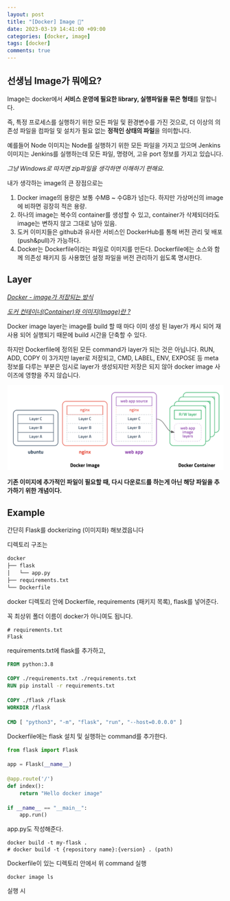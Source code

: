 ```yaml
---
layout: post
title: "[Docker] Image 🐋"
date: 2023-03-19 14:41:00 +09:00
categories: [docker, image]
tags: [docker]
comments: true
---
```


## 선생님 Image가 뭐에요?
Image는 docker에서 **서비스 운영에 필요한 library, 실행파일을 묶은 형태**를 말합니다.

즉, 특정 프로세스를 실행하기 위한 모든 파일 및 환경변수를 가진 것으로, 더 이상의 의존성 파일을 컴파일 및 설치가 필요 없는 **정적인 상태의 파일**을 의미합니다.


예를들어 Node 이미지는 Node를 실행하기 위한 모든 파일을 가지고 있으며 Jenkins 이미지는 Jenkins를 실행하는데 모든 파일, 명령어, 고유 port 정보를 가지고 있습니다.

_그냥 Windows로 따지면 zip파일을 생각하면 이해하기 편해요._

내가 생각하는 image의 큰 장점으로는

1. Docker image의 용량은 보통 수MB ~ 수GB가 넘는다. 하지만 가상머신의 image에 비하면 굉장히 적은 용량.
2. 하나의 image는 복수의 container를 생성할 수 있고, container가 삭제되더라도 image는 변하지 않고 그대로 남아 있음.
3. 도커 이미지들은 github과 유사한 서비스인 DockerHub를 통해 버전 관리 및 배포(push&pull)가 가능하다.
4. Docker는 Dockerfile이라는 파일로 이미지를 만든다. Dockerfile에는 소스와 함께 의존성 패키지 등 사용했던 설정 파일을 버전 관리하기 쉽도록 명시한다.

## Layer
_[Docker - image가 저장되는 방식](https://woochan-autobiography.tistory.com/468)_ 

_[도커 컨테이너(Container)와 이미지(Image)란 ?](https://woochan-autobiography.tistory.com/468)_

Docker image layer는 image를 build 할 때 마다 이미 생성 된 layer가 캐시 되어 재사용 되어 실행되기 때문에 build 시간을 단축할 수 있다.

하지만 Dockerfile에 정의된 모든 command가 layer가 되는 것은 아닙니다.
RUN, ADD, COPY 이 3가지만 layer로 저장되고, CMD, LABEL, ENV, EXPOSE 등 meta 정보를 다루는 부분은 임시로 layer가 생성되지만 저장은 되지 않아 docker image 사이즈에 영향을 주지 않습니다. 

![Untitled](../../../assets/img/posts/docker/docker-layer.png)

**기존 이미지에 추가적인 파일이 필요할 때, 다시 다운로드를 하는게 아닌 해당 파일을 추가하기 위한 개념이다.**

## Example

간단히 Flask를 dockerizing (이미지화) 해보겠읍니다

디렉토리 구조는
```bash
docker
├── flask
│   └── app.py
├── requirements.txt
└── Dockerfile
```
docker 디렉토리 안에 Dockerfile, requirements (패키지 목록), flask를 넣어준다.

꼭 최상위 폴더 이름이 docker가 아니여도 됩니다.

```
# requirements.txt
Flask
```
requirements.txt에 flask를 추가하고,

```Dockerfile
FROM python:3.8

COPY ./requirements.txt ./requirements.txt
RUN pip install -r requirements.txt

COPY ./flask /flask
WORKDIR /flask

CMD [ "python3", "-m", "flask", "run", "--host=0.0.0.0" ]
```

Dockerfile에는 flask 설치 및 실행하는 command를 추가한다.

```python
from flask import Flask

app = Flask(__name__)

@app.route('/')
def index():
    return "Hello docker image"

if __name__ == "__main__":
    app.run()
```
app.py도 작성해준다.

```shell
docker build -t my-flask .
# docker build -t {repository name}:{version} . (path)
```
Dockerfile이 있는 디렉토리 안에서 위 command 실행

```shell
docker image ls
```

실행 시 
